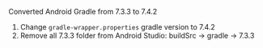 Converted Android Gradle from 7.3.3 to 7.4.2

1. Change `gradle-wrapper.properties` gradle version to 7.4.2
2. Remove all 7.3.3 folder from Android Studio:
buildSrc -> gradle -> 7.3.3
